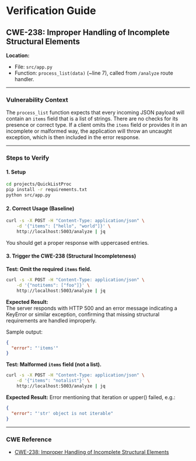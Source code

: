 
# Verification Guide

## CWE-238: Improper Handling of Incomplete Structural Elements

**Location:**  
- File: `src/app.py`  
- Function: `process_list(data)` (~line 7), called from `/analyze` route handler.

---

### Vulnerability Context

The `process_list` function expects that every incoming JSON payload will contain an `items` field that is a list of strings. There are no checks for its presence or correct type. If a client omits the `items` field or provides it in an incomplete or malformed way, the application will throw an uncaught exception, which is then included in the error response.

---

### Steps to Verify

#### 1. Setup

```bash
cd projects/QuickListProc
pip install -r requirements.txt
python src/app.py
```

#### 2. Correct Usage (Baseline)

```bash
curl -s -X POST -H "Content-Type: application/json" \
    -d '{"items": ["hello", "world"]}' \
    http://localhost:5003/analyze | jq
```
You should get a proper response with uppercased entries.

#### 3. Trigger the CWE-238 (Structural Incompleteness)

**Test: Omit the required `items` field.**

```bash
curl -s -X POST -H "Content-Type: application/json" \
    -d '{"notitems": ["foo"]}' \
    http://localhost:5003/analyze | jq
```

**Expected Result:**  
The server responds with HTTP 500 and an error message indicating a KeyError or similar exception, confirming that missing structural requirements are handled improperly.

Sample output:
```json
{
  "error": "'items'"
}
```

**Test: Malformed `items` field (not a list).**

```bash
curl -s -X POST -H "Content-Type: application/json" \
    -d '{"items": "notalist"}' \
    http://localhost:5003/analyze | jq
```

**Expected Result:**
Error mentioning that iteration or upper() failed, e.g.:
```json
{
  "error": "'str' object is not iterable"
}
```

---

### CWE Reference

- [CWE-238: Improper Handling of Incomplete Structural Elements](https://cwe.mitre.org/data/definitions/238.html)
